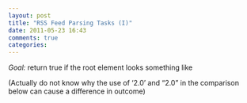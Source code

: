 ```yaml
---
layout: post
title: "RSS Feed Parsing Tasks (I)"
date: 2011-05-23 16:43
comments: true
categories: 
---
```



*Goal:* return true if the root element looks something like 



(Actually do not know why the use of ‘2.0’ and “2.0” in the comparison below can cause a difference in outcome)



